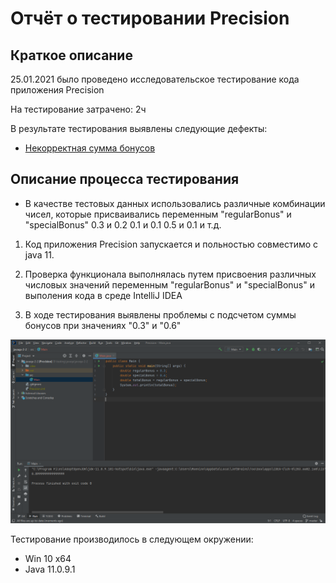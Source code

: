 # Отчёт о тестировании Precision

## Краткое описание

25.01.2021 было проведено исследовательское тестирование кода приложения  Precision

На тестирование затрачено: 2ч

В результате тестирования выявлены следующие дефекты:
* [Некорректная сумма бонусов](https://github.com/Bogdmoen/javaqa-2-2/issues/1)



## Описание процесса тестирования


- В качестве тестовых данных использовались различные комбинации чисел, которые присваивались переменным "regularBonus" и "specialBonus"
0.3 и 0.2
0.1 и 0.1
0.5 и 0.1 и т.д.


1. Код приложения Precision запускается и польностью совместимо с java 11.


2. Проверка функционала выполнялась путем присвоения различных числовых значений  переменным "regularBonus" и "specialBonus"  и выполения кода в среде IntelliJ IDEA

3. В ходе тестирования выявлены проблемы с подсчетом суммы бонусов при значениях "0.3" и "0.6"

![](files/Precision_double_addition.png)


Тестирование производилось в следующем окружении:
* Win 10 x64
* Java 11.0.9.1
